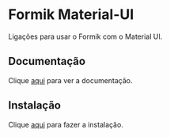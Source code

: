 # Formik Material-UI

Ligações para usar o Formik com o Material UI.

## Documentação

Clique [aqui](https://github.com/stackworx/formik-material-ui) para ver a documentação.

## Instalação

Clique [aqui](https://www.npmjs.com/package/formik-material-ui) para fazer a instalação.

